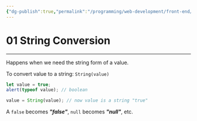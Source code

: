 ```yaml
---
{"dg-publish":true,"permalink":"/programming/web-development/front-end/javascript-vanilla/01-basics/05-type-conversion/01-string-conversion/","tags":["programming","webdevelopment","frontend","JavaScript"],"created":"2024-11-09T11:30:41.802+08:00"}
---
```



# 01 String Conversion

---

Happens when we need the string form of a value.

To convert value to a string:
`String(value)`

```javascript
let value = true;
alert(typeof value); // boolean

value = String(value); // now value is a string "true"
```

A `false` becomes **_"false"_**,
`null` becomes **_"null"_**, etc.
